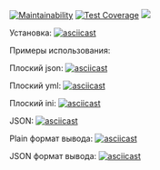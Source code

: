 [![Maintainability](https://api.codeclimate.com/v1/badges/eb97f7c29b63b51baee0/maintainability)](https://codeclimate.com/github/Vasya231/frontend-project-lvl2/maintainability) [![Test Coverage](https://api.codeclimate.com/v1/badges/eb97f7c29b63b51baee0/test_coverage)](https://codeclimate.com/github/Vasya231/frontend-project-lvl2/test_coverage)
![](https://github.com/Vasya231/frontend-project-lvl2/workflows/CI/badge.svg)


Установка:
[![asciicast](https://asciinema.org/a/IktojVObsbXQrjqx1yUw6lLZ6.svg)](https://asciinema.org/a/IktojVObsbXQrjqx1yUw6lLZ6)


Примеры использования:

Плоский json:
[![asciicast](https://asciinema.org/a/MXaI58gRJSPOSFDkIc050aSPz.svg)](https://asciinema.org/a/MXaI58gRJSPOSFDkIc050aSPz)

Плоский yml:
[![asciicast](https://asciinema.org/a/asfF7btlEpYm4WRMzjH5sbKGK.svg)](https://asciinema.org/a/asfF7btlEpYm4WRMzjH5sbKGK)

Плоский ini:
[![asciicast](https://asciinema.org/a/1X4RTIB5sGGxRAhOXqyhJKLOF.svg)](https://asciinema.org/a/1X4RTIB5sGGxRAhOXqyhJKLOF)

JSON:
[![asciicast](https://asciinema.org/a/8sNlB1ppumotz26Y1uXiMNGgW.svg)](https://asciinema.org/a/8sNlB1ppumotz26Y1uXiMNGgW)

Plain формат вывода:
[![asciicast](https://asciinema.org/a/PSRWsLI8KONsD9f3CBdeAI1FV.svg)](https://asciinema.org/a/PSRWsLI8KONsD9f3CBdeAI1FV)

JSON формат вывода:
[![asciicast](https://asciinema.org/a/HnfHbgt2cI2i36GhNFJxUmhVg.svg)](https://asciinema.org/a/HnfHbgt2cI2i36GhNFJxUmhVg)
